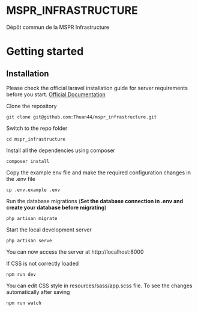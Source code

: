 # MSPR_INFRASTRUCTURE

Dépôt commun de la MSPR Infrastructure

# Getting started

## Installation

Please check the official laravel installation guide for server requirements before you start. [Official Documentation](https://laravel.com/docs/8.x/installation)

Clone the repository

    git clone git@github.com:Thuan44/mspr_infrastructure.git

Switch to the repo folder

    cd mspr_infrastructure

Install all the dependencies using composer

    composer install

Copy the example env file and make the required configuration changes in the .env file

    cp .env.example .env

Run the database migrations (**Set the database connection in .env and create your database before migrating**)

    php artisan migrate

Start the local development server

    php artisan serve

You can now access the server at http://localhost:8000

If CSS is not correctly loaded

    npm run dev

You can edit CSS style in resources/sass/app.scss file. To see the changes automatically after saving

    npm run watch
